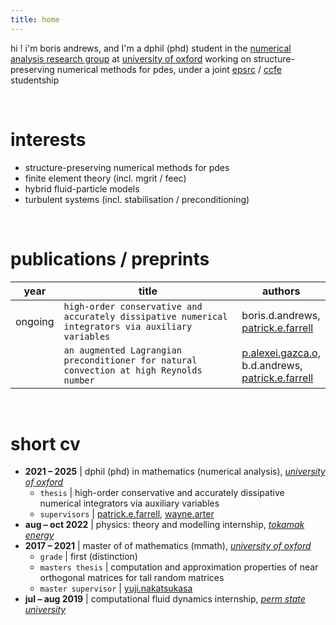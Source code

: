 ```yaml
---
title: home
---
```


hi ! i'm boris andrews, and I'm a dphil (phd) student in the [numerical analysis research group](https://www.maths.ox.ac.uk/groups/numerical-analysis) at [university of oxford](https://www.maths.ox.ac.uk/) working on structure-preserving numerical methods for pdes, under a joint [epsrc](https://www.ukri.org/councils/epsrc/) / [ccfe](https://ccfe.ukaea.uk/) studentship

<br>

# interests
- structure-preserving numerical methods for pdes
- finite element theory (incl. mgrit / feec)
- hybrid fluid-particle models
- turbulent systems (incl. stabilisation / preconditioning)

<br>

# publications / preprints

| year    | title                                                                                              | authors                                                                                                               |
| ------- | -------------------------------------------------------------------------------------------------- | --------------------------------------------------------------------------------------------------------------------- |
| ongoing | `high-order conservative and accurately dissipative numerical integrators via auxiliary variables` | boris.d.andrews, <br> [patrick.e.farrell](https://pefarrell.org/)                                                           |
|         | `an augmented Lagrangian preconditioner for natural convection at high Reynolds number`            | [p.alexei.gazca.o](https://gazcaorozco.github.io/home/), <br> b.d.andrews, <br> [patrick.e.farrell](https://pefarrell.org/) |

<br>

# short cv
- **2021 – 2025**    | dphil (phd) in mathematics (numerical analysis), [*university of oxford*](https://www.maths.ox.ac.uk/)
    - `thesis`      | high-order conservative and accurately dissipative numerical integrators via auxiliary variables
    - `supervisors` | [patrick.e.farrell](https://pefarrell.org/), [wayne.arter](https://www.linkedin.com/in/wayne-arter-86375211/)
- **aug – oct 2022** | physics: theory and modelling internship, [*tokamak energy*](https://tokamakenergy.com/)
- **2017 – 2021**    | master of of mathematics (mmath), [*university of oxford*](https://www.maths.ox.ac.uk/)
    - `grade` | first (distinction)
    - `masters thesis` | computation and approximation properties of near orthogonal matrices for tall random matrices
    - `master supervisor` | [yuji.nakatsukasa](https://people.maths.ox.ac.uk/nakatsukasa/)
- **jul – aug 2019** | computational fluid dynamics internship, [*perm state university*](http://en.psu.ru/)
